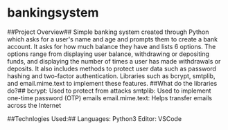 # bankingsystem
##Project Overview##
Simple banking system created through Python which asks for a user's name and age and prompts them to create a bank account. It asks for how much balance they have and lists 6 options. The options range from displaying user balance, withdrawing or depositing funds, and displaying the number of times a user has made withdrawals or deposits. It also includes methods to protect user data such as password hashing and two-factor authentication. Libraries such as bcrypt, smtplib, and email.mime.text to implement these features. 
##What do the libraries do?##
  bcrypt: Used to protect from attacks 
  smtplib: Used to implement one-time password (OTP) emails 
  email.mime.text: Helps transfer emails across the Internet

##Technlogies Used:##
  Languages: Python3
  Editor: VSCode
